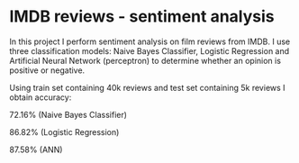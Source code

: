 # IMDB reviews - sentiment analysis

In this project I perform sentiment analysis on film reviews from IMDB. I use three classification models: Naive Bayes Classifier, Logistic Regression and Artificial Neural Network (perceptron) to determine whether an opinion is positive or negative.



Using train set containing 40k reviews and test set containing 5k reviews I obtain accuracy:

72.16% (Naive Bayes Classifier)

86.82% (Logistic Regression)

87.58% (ANN)

